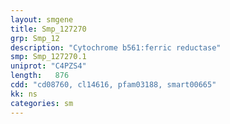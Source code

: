 ```yaml
---
layout: smgene
title: Smp_127270
grp: Smp_12
description: "Cytochrome b561:ferric reductase"
smp: Smp_127270.1
uniprot: "C4PZS4"
length:   876
cdd: "cd08760, cl14616, pfam03188, smart00665"
kk: ns
categories: sm
---
```

